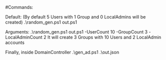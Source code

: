 #Commands:

Default:
(By default 5 Users with 1 Group and 0 LocalAdmins will be created)
.\random_gen.ps1 out.ps1

Arguments:
.\random_gen.ps1 out.ps1 -UserCount 10 -GroupCount 3 -LocalAdminCount 2
It will create 3 Groups with 10 Users and 2 LocalAdmin accounts


Finally, inside DomainController
.\gen_ad.ps1 .\out.json


